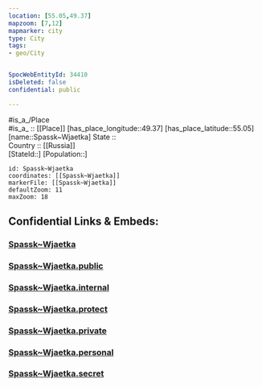 ```yaml
---
location: [55.05,49.37] 
mapzoom: [7,12] 
mapmarker: city 
type: City
tags:
- geo/City


SpocWebEntityId: 34410
isDeleted: false
confidential: public

---
```

#is_a_/Place  
#is_a_ :: [[Place]] 
[has_place_longitude::49.37] 
[has_place_latitude::55.05] 
[name::Spassk~Wjaetka] 
State ::  
Country :: [[Russia]]  
[StateId::] 
[Population::] 



```leaflet
id: Spassk~Wjaetka
coordinates: [[Spassk~Wjaetka]] 
markerFile: [[Spassk~Wjaetka]] 
defaultZoom: 11 
maxZoom: 18
```


## Confidential Links & Embeds: 

### [Spassk~Wjaetka](/_Standards/Earth/Continent/Europe/Europe~East/Russia/Russia~Volga/Tatarstan~Republic/City/Spassk~Wjaetka.md) 

### [Spassk~Wjaetka.public](/_public/Earth/Continent/Europe/Europe~East/Russia/Russia~Volga/Tatarstan~Republic/City/Spassk~Wjaetka.public.md) 

### [Spassk~Wjaetka.internal](/_internal/Earth/Continent/Europe/Europe~East/Russia/Russia~Volga/Tatarstan~Republic/City/Spassk~Wjaetka.internal.md) 

### [Spassk~Wjaetka.protect](/_protect/Earth/Continent/Europe/Europe~East/Russia/Russia~Volga/Tatarstan~Republic/City/Spassk~Wjaetka.protect.md) 

### [Spassk~Wjaetka.private](/_private/Earth/Continent/Europe/Europe~East/Russia/Russia~Volga/Tatarstan~Republic/City/Spassk~Wjaetka.private.md) 

### [Spassk~Wjaetka.personal](/_personal/Earth/Continent/Europe/Europe~East/Russia/Russia~Volga/Tatarstan~Republic/City/Spassk~Wjaetka.personal.md) 

### [Spassk~Wjaetka.secret](/_secret/Earth/Continent/Europe/Europe~East/Russia/Russia~Volga/Tatarstan~Republic/City/Spassk~Wjaetka.secret.md)

